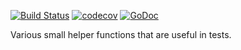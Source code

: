 [![Build Status](https://travis-ci.org/zgoat/test.svg?branch=master)](https://travis-ci.org/zgoat/test)
[![codecov](https://codecov.io/gh/zgoat/test/branch/master/graph/badge.svg?token=n0k8YjbQOL)](https://codecov.io/gh/zgoat/test)
[![GoDoc](https://godoc.org/github.com/zgoat/test?status.svg)](https://godoc.org/github.com/zgoat/test)

Various small helper functions that are useful in tests.
